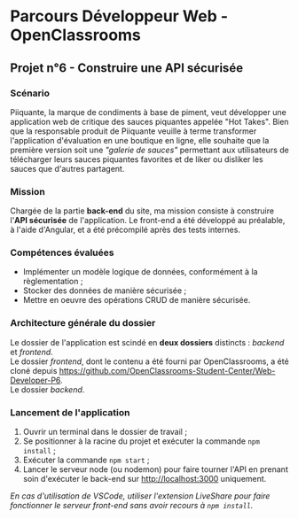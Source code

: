# Parcours Développeur Web - OpenClassrooms #

## Projet n°6 - Construire une API sécurisée ##

### Scénario ###
Piiquante, la marque de condiments à base de piment, veut développer une application web de critique des sauces piquantes appelée "Hot Takes".
Bien que la responsable produit de Piiquante veuille à terme transformer l'application d'évaluation en une boutique en ligne, elle souhaite que la première version soit une *"galerie de sauces"* permettant aux utilisateurs de télécharger leurs sauces piquantes favorites et de liker ou disliker les sauces que d'autres partagent.

### Mission ###
Chargée de la partie **back-end** du site, ma mission consiste à construire l'**API sécurisée** de l'application.
Le front-end a été développé au préalable, à l'aide d'Angular, et a été précompilé après des tests internes.

### Compétences évaluées ###
- Implémenter un modèle logique de données, conformément à la règlementation ;
- Stocker des données de manière sécurisée ;
- Mettre en oeuvre des opérations CRUD de manière sécurisée.

### Architecture générale du dossier ###
Le dossier de l'application est scindé en **deux dossiers** distincts : *backend* et *frontend*.  
Le dossier *frontend*, dont le contenu a été fourni par OpenClassrooms, a été cloné depuis <https://github.com/OpenClassrooms-Student-Center/Web-Developer-P6>.  
Le dossier *backend*.

### Lancement de l'application ###
1. Ouvrir un terminal dans le dossier de travail ;
2. Se positionner à la racine du projet et exécuter la commande `npm install` ;
3. Exécuter la commande `npm start` ;
4. Lancer le serveur node (ou nodemon) pour faire tourner l'API en prenant soin d'exécuter le back-end sur <http://localhost:3000> uniquement.

*En cas d'utilisation de VSCode, utiliser l'extension LiveShare pour faire fonctionner le serveur front-end sans avoir recours à `npm install`.*

